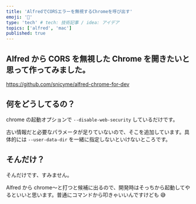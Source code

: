 ```yaml
---
title: 'AlfredでCORSエラーを無視するChromeを呼び出す'
emoji: '🦁'
type: 'tech' # tech: 技術記事 / idea: アイデア
topics: ['alfred', 'mac']
published: true
---
```


## Alfred から CORS を無視した Chrome を開きたいと思って作ってみました。

https://github.com/snicyme/alfred-chrome-for-dev

## 何をどうしてるの？

chrome の起動オプションで `--disable-web-security` しているだけです。

古い情報だと必要なパラメータが足りていないので、そこを追加しています。具体的には `--user-data-dir` を一緒に指定しないといけないところです。

## そんだけ？

そんだけです、すみません。

Alfred から chrome〜と打つと候補に出るので、開発時はそっちから起動してやるといいと思います。普通にコマンドから叩きゃいいんですけども 😅
